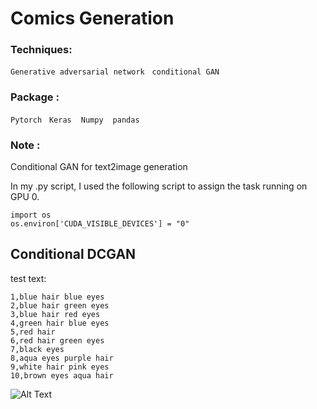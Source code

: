# Comics Generation
### Techniques:
`Generative adversarial network` &nbsp; `conditional GAN` &nbsp;
### Package : 
`Pytorch` &nbsp; `Keras` &nbsp;` Numpy`  &nbsp;` pandas` &nbsp;

### Note :
Conditional GAN for text2image generation

In my .py script, I used the following script to assign the task running on GPU 0.<br>

```
import os
os.environ['CUDA_VISIBLE_DEVICES'] = "0"
```

## Conditional DCGAN

test text:
```
1,blue hair blue eyes
2,blue hair green eyes
3,blue hair red eyes
4,green hair blue eyes
5,red hair
6,red hair green eyes
7,black eyes
8,aqua eyes purple hair
9,white hair pink eyes
10,brown eyes aqua hair
```
![Alt Text](https://github.com/thtang/ADLxMLDS2017/blob/master/hw4/anime_cDCGAN_generation_animation_.gif)
